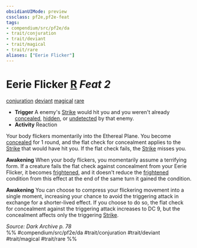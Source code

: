 ```yaml
---
obsidianUIMode: preview
cssclass: pf2e,pf2e-feat
tags:
- compendium/src/pf2e/da
- trait/conjuration
- trait/deviant
- trait/magical
- trait/rare
aliases: ["Eerie Flicker"]
---
```

# Eerie Flicker  [R](/rules/core-rulebook/chapter-9-playing-the-game.md#Actions "Reaction") *Feat 2*  
[conjuration](/rules/traits/conjuration.md)  [deviant](/rules/traits/deviant-da.md)  [magical](/rules/traits/magical.md)  [rare](/rules/traits/rare.md)  

- **Trigger** A enemy's [Strike](/rules/actions/strike.md) would hit you and you weren't already [concealed](/rules/conditions.md#Concealed), [hidden](/rules/conditions.md#Hidden), or [undetected](/rules/conditions.md#Undetected) by that enemy.
- **Activity** Reaction

Your body flickers momentarily into the Ethereal Plane. You become [concealed](/rules/conditions.md#Concealed) for 1 round, and the flat check for concealment applies to the [Strike](/rules/actions/strike.md) that would have hit you. If the flat check fails, the [Strike](/rules/actions/strike.md) misses you.

**Awakening** When your body flickers, you momentarily assume a terrifying form. If a creature fails the flat check against concealment from your Eerie Flicker, it becomes [frightened](/rules/conditions.md#Frightened), and it doesn't reduce the [frightened](/rules/conditions.md#Frightened) condition from this effect at the end of the same turn it gained the condition.

**Awakening** You can choose to compress your flickering movement into a single moment, increasing your chance to avoid the triggering attack in exchange for a shorter-lived effect. If you choose to do so, the flat check for concealment against the triggering attack increases to DC 9, but the concealment affects only the triggering [Strike](/rules/actions/strike.md).

*Source: Dark Archive p. 78*  
%% #compendium/src/pf2e/da #trait/conjuration #trait/deviant #trait/magical #trait/rare %%